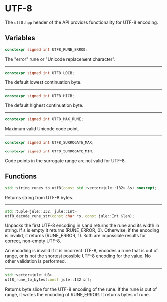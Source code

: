 # UTF-8

The `utf8.hpp` header of the API provides functionality for UTF-8 encoding.

## Variables

```cpp
constexpr signed int UTF8_RUNE_ERROR;
```
The "error" rune or "Unicode replacement character".

---


```cpp
constexpr signed int UTF8_LOCB;
```
The default lowest continuation byte.

---


```cpp
constexpr signed int UTF8_HICB;
```
The default highest continuation byte.

---


```cpp
constexpr signed int UTF8_MAX_RUNE;
```
Maximum valid Unicode code point.

---


```cpp
constexpr signed int UTF8_SURROGATE_MAX;
```
```cpp
constexpr signed int UTF8_SURROGATE_MIN;
```
Code points in the surrogate range are not valid for UTF-8.


## Functions

```cpp
std::string runes_to_utf8(const std::vector<jule::I32> &s) noexcept;
```
Returns string from UTF-8 bytes.

---

```cpp
std::tuple<jule::I32, jule::Int>
utf8_decode_rune_str(const char *s, const jule::Int &len);
```
Unpacks the first UTF-8 encoding in s and returns the rune and its width in string. If s is empty it returns (RUNE_ERROR, 0). Otherwise, if the encoding is invalid, it returns (RUNE_ERROR, 1). Both are impossible results for correct, non-empty UTF-8.

An encoding is invalid if it is incorrect UTF-8, encodes a rune that is out of range, or is not the shortest possible UTF-8 encoding for the value. No other validation is performed.

---

```cpp
std::vector<jule::U8>
utf8_rune_to_bytes(const jule::I32 &r);
```
Returns byte slice for the UTF-8 encoding of the rune. If the rune is out of range, it writes the encoding of RUNE_ERROR. It returns bytes of rune.
